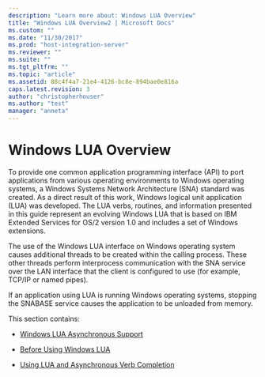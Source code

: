 ```yaml
---
description: "Learn more about: Windows LUA Overview"
title: "Windows LUA Overview2 | Microsoft Docs"
ms.custom: ""
ms.date: "11/30/2017"
ms.prod: "host-integration-server"
ms.reviewer: ""
ms.suite: ""
ms.tgt_pltfrm: ""
ms.topic: "article"
ms.assetid: 88c4f4a7-21e4-4126-bc8e-894bae0e816a
caps.latest.revision: 3
author: "christopherhouser"
ms.author: "test"
manager: "anneta"
---
```

# Windows LUA Overview
To provide one common application programming interface (API) to port applications from various operating environments to Windows operating systems, a Windows Systems Network Architecture (SNA) standard was created. As a direct result of this work, Windows logical unit application (LUA) was developed. The LUA verbs, routines, and information presented in this guide represent an evolving Windows LUA that is based on IBM Extended Services for OS/2 version 1.0 and includes a set of Windows extensions.  
  
 The use of the Windows LUA interface on Windows operating system causes additional threads to be created within the calling process. These other threads perform interprocess communication with the SNA service over the LAN interface that the client is configured to use (for example, TCP/IP or named pipes).  
  
 If an application using LUA is running Windows operating systems, stopping the SNABASE service causes the application to be unloaded from memory.  
  
 This section contains:  
  
-   [Windows LUA Asynchronous Support](../core/windows-lua-asynchronous-support1.md)  
  
-   [Before Using Windows LUA](../core/windows-lua-considerations2.md)  
  
-   [Using LUA and Asynchronous Verb Completion](../core/lua-and-asynchronous-verb-completion2.md)
